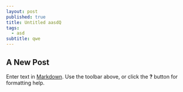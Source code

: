 ```yaml
---
layout: post
published: true
title: Untitled aasdQ
tags: 
  - asd
subtitle: qwe
---
```


## A New Post

Enter text in [Markdown](http://daringfireball.net/projects/markdown/). Use the toolbar above, or click the **?** button for formatting help.